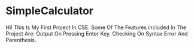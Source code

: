 # SimpleCalculator
Hi! This Is My First Project In CSE.
Some Of The Features included In The Project Are:
Output On Pressing Enter Key.
Checking On Syntax Error And Parenthesis.
